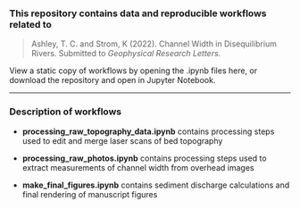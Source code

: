 ###  This repository contains data and reproducible workflows related to

> Ashley, T. C. and Strom, K (2022). Channel Width in Disequilibrium Rivers. Submitted to *Geophysical Research Letters.*

View a static copy of workflows by opening the .ipynb files here, or download the repository and open in Jupyter Notebook.

___

### Description of workflows
- **processing_raw_topography_data.ipynb** contains processing steps used to edit and merge laser scans of bed topography

- **processing_raw_photos.ipynb** contains processing steps used to extract measurements of channel width from overhead images

- **make_final_figures.ipynb** contains sediment discharge calculations and final rendering of manuscript figures